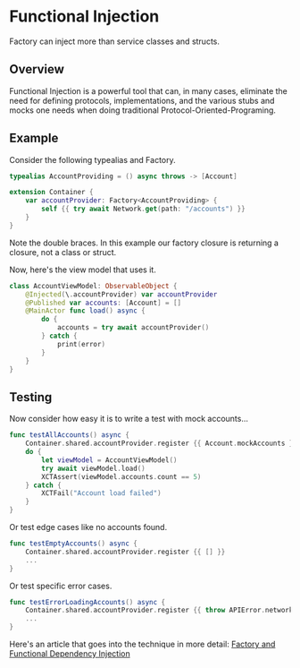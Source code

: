 # Functional Injection

Factory can inject more than service classes and structs. 

## Overview 

Functional Injection is a powerful tool that can, in many cases, eliminate the need for defining protocols, implementations, and the various stubs and mocks one needs when doing traditional Protocol-Oriented-Programing.

## Example

Consider the following typealias and Factory.
```swift
typealias AccountProviding = () async throws -> [Account]

extension Container {
    var accountProvider: Factory<AccountProviding> {
        self {{ try await Network.get(path: "/accounts") }}
    }
}
```
Note the double braces. In this example our factory closure is returning a closure, not a class or struct.

Now, here's the view model that uses it.

```swift
class AccountViewModel: ObservableObject {
    @Injected(\.accountProvider) var accountProvider
    @Published var accounts: [Account] = []
    @MainActor func load() async {
        do {
            accounts = try await accountProvider()
        } catch {
            print(error)
        }
    }
}
```

## Testing

Now consider how easy it is to write a test with mock accounts...

```swift
func testAllAccounts() async {
    Container.shared.accountProvider.register {{ Account.mockAccounts }}
    do {
        let viewModel = AccountViewModel()
        try await viewModel.load()
        XCTAssert(viewModel.accounts.count == 5)
    } catch {
        XCTFail("Account load failed")
    }
}
```
Or test edge cases like no accounts found. 
```swift
func testEmptyAccounts() async {
    Container.shared.accountProvider.register {{ [] }}
    ...
}
```
Or test specific error cases.
```swift
func testErrorLoadingAccounts() async {
    Container.shared.accountProvider.register {{ throw APIError.network }}
    ...
}
```
Here's an article that goes into the technique in more detail: [Factory and Functional Dependency Injection](https://betterprogramming.pub/factory-and-functional-dependency-injection-2d0a38042d05)

